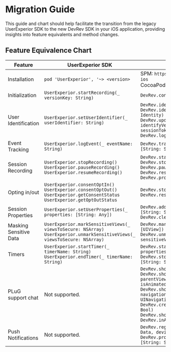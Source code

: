 # Migration Guide
This guide and chart should help facilitate the transition from the legacy UserExperior SDK to the new DevRev SDK in your iOS application, providing insights into feature equivalents and method changes.

## Feature Equivalence Chart

| Feature | UserExperior SDK | DevRev SDK |
|-|-|-|
| Installation | `pod 'UserExperior', '~> <version>` | SPM: `https://github.com/devrev/devrev-sdk-ios`<br />CocoaPods: `pod 'DevRevSDK', '~> <version>` |
| Initialization | `UserExperior.startRecording(_ versionKey: String)` | `DevRev.configure(appID: String)` |
| User Identification | `UserExperior.setUserIdentifier(_ userIdentifier: String)` | `DevRev.identifyAnonymousUser(userID: String)`<br />`DevRev.identifyUnverifiedUser(_ identity: Identity)`<br />`DevRev.updateUser(_ identity: Identity)`<br /> `identifyVerifiedUser( _ userID: String, 		sessionToken: String)`<br />`DevRev.logout(deviceID: String)` |
| Event Tracking | `UserExperior.logEvent(_ eventName: String)` | `DevRev.trackEvent(name: String, properties: [String: String])` |
| Session Recording | `UserExperior.stopRecording()`<br />`UserExperior.pauseRecording()`<br />`UserExperior.resumeRecording()` | `DevRev.startRecording()`<br />`DevRev.stopRecording()`<br />`DevRev.pauseRecording()`<br />`DevRev.resumeRecording()`<br />`DevRev.processAllOnDemandSessions()` |
| Opting in/out | `UserExperior.consentOptIn()`<br />`UserExperior.consentOptOut()`<br />`UserExperior.getConsentStatus`<br />`UserExperior.getOptOutStatus` | `DevRev.stopAllMonitoring()`<br />`DevRev.resumeAllMonitoring()` |
| Session Properties | `UserExperior.setUserProperties(_ properties: [String: Any])` | `DevRev.addSessionProperties(properties: [String: String])`<br />`DevRev.clearSessionProperties()` |
| Masking Sensitive Data | `UserExperior.markSensitiveViews(_ viewsToSecure: NSArray)`<br />`UserExperior.unmarkSensitiveViews(_ viewsToSecure: NSArray)` | `DevRev.markSensitiveViews(_ sensitiveViews: [UIView])`<br />`DevRev.unmarkSensitiveViews(_ sensitiveViews: [UIView])` |
| Timers | `UserExperior.startTimer(_ timerName: String)`<br />`UserExperior.endTimer(_ timerName: String)` | `DevRev.startTimer(_ name: String, properties: [String: String])`<br />`DevRev.stopTimer(_ name: String, properties: [String: String])` |
| PLuG support chat | Not supported. | `DevRev.showSupport(isAnimated: Bool)`<br />`DevRev.showSupport(from parentViewController: UIViewController,  isAnimated: Bool)`<br />`DevRev.showSupport(from navigationController: UINavigationController,  isAnimated: Bool)`<br />`DevRev.createSupportConversation(isAnimated: Bool)`<br />`DevRev.shouldDismissModalsOnOpenLink`<br />`DevRev.inAppLinkHandler` |
| Push Notifications | Not supported. | `DevRev.registerDeviceToken(_ deviceToken: Data, deviceID: String)`<br />`DevRev.processPushNotification(_ userInfo: [String: String])` |
